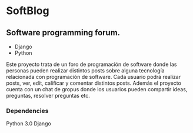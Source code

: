 # SoftBlog
## Software programming forum.

- Django
- Python

Este proyecto trata de un foro de programación de software donde las personas pueden realizar distintos posts sobre alguna tecnología relacionada con programación de software. Cada usuario podrá realizar posts, ver, edit, calificar y comentar distintos posts. Además el proyecto cuenta con un chat de gropus donde los usuarios pueden compartir ideas, preguntas, resolver preguntas etc.

### Dependencies
Python 3.0 Django

